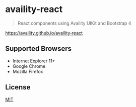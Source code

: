 # availity-react

> React components using Availity UIKit and Bootstrap 4

https://availity.github.io/availity-react

## Supported Browsers

* Internet Explorer 11+
* Google Chrome
* Mozilla Firefox

## License

[MIT](./LICENSE)
